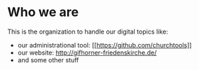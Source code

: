 # Who we are
This is the organization to handle our digital topics like:
* our administrational tool: [[https://github.com/churchtools]]
* our website: http://gifhorner-friedenskirche.de/
* and some other stuff
